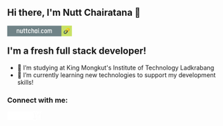 ## Hi there, I'm Nutt Chairatana 👋

[<img align="left" alt="nuttchai.com" height="25px" src="./icons/website-btn.png" />][website]
<br />

## I'm a fresh full stack developer!

- 🔭 I’m studying at King Mongkut's Institute of Technology Ladkrabang
- 🌱 I’m currently learning new technologies to support my development skills!

### Connect with me:

[<img align="left" alt="nuttchai.com" width="20px" src="./icons/world.png" />][website]
[<img align="left" alt="nuttchai | LinkedIn" width="20px" src="./icons/linkedin.png" />][linkedin]
[<img align="left" alt="nuttchai | Facebook" width="20px" src="./icons/facebook.png" />][linkedin]
[<img align="left" alt="nuttchai | Medium" width="20px" src="./icons/medium.png" />][linkedin]

[website]: https://www.nuttchai.com
[linkedin]: https://www.linkedin.com/in/nuttchai/

<!--
**nuttchai/nuttchai** is a ✨ _special_ ✨ repository because its `README.md` (this file) appears on your GitHub profile.

Here are some ideas to get you started:

- 🔭 I’m currently working on ...
- 🌱 I’m currently learning ...
- 👯 I’m looking to collaborate on ...
- 🤔 I’m looking for help with ...
- 💬 Ask me about ...
- 📫 How to reach me: ...
- 😄 Pronouns: ...
- ⚡ Fun fact: ...
-->
